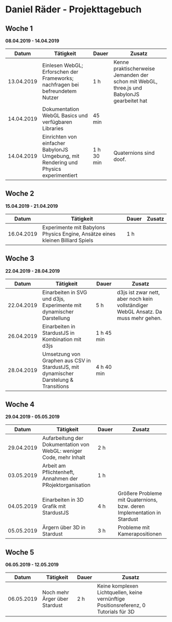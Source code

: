# Daniel Räder - Projekttagebuch

## Woche 1 
__08.04.2019 - 14.04.2019__

| Datum      | Tätigkeit                                                                             | Dauer      | Zusatz |
| ---------- | ------------------------------------------------------------------------------------- | ---------- | ------ |
| 13.04.2019 | Einlesen WebGL; Erforschen der Frameworks; nachfragen bei befreundetem Nutzer         | 1 h        | Kenne praktischerweise Jemanden der schon mit WebGL, three.js und BabylonJS gearbeitet hat |
| 14.04.2019 | Dokumentation WebGL Basics und verfügbaren Libraries                                  | 45 min     |        |
| 14.04.2019 | Einrichten von einfacher BabylonJS Umgebung, mit Rendering und Physics experimentiert | 1 h 30 min | Quaternions sind doof. |

## Woche 2 
__15.04.2019 - 21.04.2019__

| Datum      | Tätigkeit                                                                             | Dauer      | Zusatz |
| ---------- | ------------------------------------------------------------------------------------- | ---------- | ------ |
| 16.04.2019 | Experimente mit Babylons Physics Engine, Ansätze eines kleinen Billiard Spiels        | 1 h        |        |

## Woche 3 
__22.04.2019 - 28.04.2019__

| Datum      | Tätigkeit                                                                             | Dauer      | Zusatz |
| ---------- | ------------------------------------------------------------------------------------- | ---------- | ------ |
| 22.04.2019 | Einarbeiten in SVG und d3js, Experimente mit dynamischer Darstellung                  | 5 h        | d3js ist zwar nett, aber noch kein vollständiger WebGL Ansatz. Da muss mehr gehen.|
| 26.04.2019 | Einarbeiten in StardustJS in Kombination mit d3js                                     | 1 h 45 min | |
| 28.04.2019 | Umsetzung von Graphen aus CSV in StardustJS, mit dynamischer Darstelung & Transitions | 4 h 40 min | |

## Woche 4 
__29.04.2019 - 05.05.2019__

| Datum      | Tätigkeit                                                                             | Dauer      | Zusatz |
| ---------- | ------------------------------------------------------------------------------------- | ---------- | ------ |
| 29.04.2019 | Aufarbeitung der Dokumentation von WebGL: weniger Code, mehr Inhalt                   | 2 h        | |
| 03.05.2019 | Arbeit am Pflichtenheft, Annahmen der PRojektorganisation                             | 1 h        | |
| 04.05.2019 | Einarbeiten in 3D Grafik mit StardustJS                                               | 4 h        | Größere Probleme mit Quaternions, bzw. deren Implementation in Stardust|
| 05.05.2019 | Ärgern über 3D in Stardust                                                            | 3 h        | Probleme mit Kamerapositionen |

## Woche 5 
__06.05.2019 - 12.05.2019__

| Datum      | Tätigkeit                                                                             | Dauer      | Zusatz |
| ---------- | ------------------------------------------------------------------------------------- | ---------- | ------ |
| 06.05.2019 | Noch mehr Ärger über Stardust                                                         | 2 h        | Keine komplexen Lichtquellen, keine vernünftige Positionsreferenz, 0 Tutorials für 3D |


